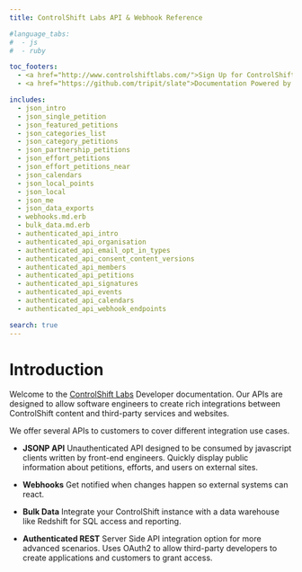 ```yaml
---
title: ControlShift Labs API & Webhook Reference

#language_tabs:
#  - js
#  - ruby

toc_footers:
  - <a href="http://www.controlshiftlabs.com/">Sign Up for ControlShift Labs</a>
  - <a href="https://github.com/tripit/slate">Documentation Powered by Slate</a>

includes:
  - json_intro
  - json_single_petition
  - json_featured_petitions
  - json_categories_list
  - json_category_petitions
  - json_partnership_petitions
  - json_effort_petitions
  - json_effort_petitions_near
  - json_calendars
  - json_local_points
  - json_local
  - json_me
  - json_data_exports
  - webhooks.md.erb
  - bulk_data.md.erb
  - authenticated_api_intro
  - authenticated_api_organisation
  - authenticated_api_email_opt_in_types
  - authenticated_api_consent_content_versions
  - authenticated_api_members
  - authenticated_api_petitions
  - authenticated_api_signatures
  - authenticated_api_events
  - authenticated_api_calendars
  - authenticated_api_webhook_endpoints

search: true
---
```


# Introduction

Welcome to the [ControlShift Labs](http://www.controlshiftlabs.com/) Developer documentation. Our APIs are designed to allow software engineers to create rich integrations between ControlShift content and third-party services and websites.

We offer several APIs to customers to cover different integration use cases.

- __JSONP API__ Unauthenticated API designed to be consumed by javascript clients written by front-end engineers. Quickly display public information about petitions, efforts, and users on external sites.

- __Webhooks__ Get notified when changes happen so external systems can react.

- __Bulk Data__ Integrate your ControlShift instance with a data warehouse like Redshift for SQL access and reporting.

- __Authenticated REST__ Server Side API integration option for more advanced scenarios. Uses OAuth2 to allow third-party developers to create applications and customers to grant access.
